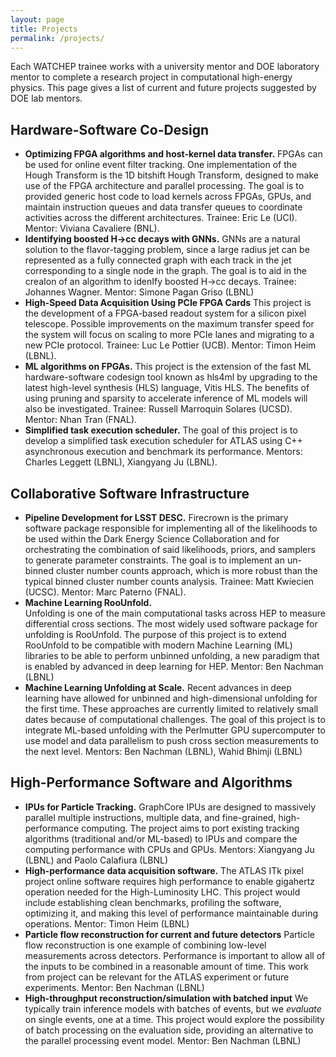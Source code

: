 ```yaml
---
layout: page
title: Projects
permalink: /projects/
---
```



Each WATCHEP trainee works with a university mentor and DOE laboratory mentor to complete a research project in computational high-energy physics.
This page gives a list of current and future projects suggested by DOE lab mentors.


## Hardware-Software Co-Design

* **Optimizing FPGA algorithms and host-kernel data transfer.**
    FPGAs can be used for online event filter tracking. One implementation of the Hough Transform is the 1D bitshift Hough Transform, designed to make use of the FPGA architecture and parallel processing. The goal is to provided generic host code to load kernels across FPGAs, GPUs, and maintain instruction queues and data transfer queues to coordinate activities across the different architectures.
    Trainee: Eric Le (UCI). Mentor: Viviana Cavaliere (BNL).
* **Identifying boosted H&rarr;cc decays with GNNs.**
GNNs are a natural solution to the flavor-tagging problem, since a large radius jet can be represented as a fully connected graph with each track in the jet corresponding to a single node in the graph.
The goal is to aid in the creaIon of an algorithm to idenIfy boosted H->cc decays.
    Trainee: Johannes Wagner. Mentor: Simone Pagan Griso (LBNL)
* **High-Speed Data Acquisition Using PCIe FPGA Cards**
This project is the development of a FPGA-based readout system for a silicon pixel telescope. Possible improvements on the maximum transfer speed for the system will focus on scaling to more PCIe lanes and migrating to a new PCIe protocol.
Trainee: Luc Le Pottier (UCB).
Mentor: Timon Heim (LBNL).
* **ML algorithms on FPGAs.**
This project is the extension of the fast ML hardware-software codesign tool known as hls4ml by upgrading to the latest high-level synthesis (HLS) language, Vitis HLS. The benefits of using pruning and sparsity to accelerate inference of ML models will also be investigated.
Trainee: Russell Marroquin Solares (UCSD). Mentor: Nhan Tran (FNAL).
* **Simplified task execution scheduler.**
  The goal of this project is to develop a simplified task execution scheduler for ATLAS using C++ asynchronous execution and benchmark its performance.
Mentors: Charles Leggett (LBNL), Xiangyang Ju (LBNL).

## Collaborative Software Infrastructure

* **Pipeline Development for LSST DESC.**
    Firecrown is the primary software package responsible for implementing all of the likelihoods to be used within the Dark Energy Science Collaboration and for orchestrating the combination of said likelihoods, priors, and samplers to generate parameter constraints. The goal is to implement an un-binned cluster number counts approach, which is more robust than the typical binned cluster number counts analysis.
Trainee: Matt Kwiecien (UCSC). Mentor: Marc Paterno (FNAL).
* **Machine Learning RooUnfold.**  
    Unfolding is one of the main computational tasks across HEP to measure differential cross sections. The most widely used software package for unfolding is RooUnfold. The purpose of this project is to extend RooUnfold to be compatible with modern Machine Learning (ML) libraries to be able to perform unbinned unfolding, a new paradigm that is enabled by advanced in deep learning for HEP. Mentor: Ben Nachman (LBNL)
* **Machine Learning Unfolding at Scale.**
    Recent advances in deep learning have allowed for unbinned and high-dimensional unfolding for the first time.  These approaches are currently limited to relatively small dates because of computational challenges.  The goal of this project is to integrate ML-based unfolding with the Perlmutter GPU supercomputer to use model and data parallelism to push cross section measurements to the next level. Mentors: Ben Nachman (LBNL), Wahid Bhimji (LBNL)

## High-Performance Software and Algorithms

* **IPUs for Particle Tracking.**
GraphCore IPUs are designed to massively parallel multiple instructions, multiple data, and fine-grained, high-performance computing. The project aims to port existing tracking algorithms (traditional and/or ML-based) to IPUs and compare the computing performance with CPUs and GPUs. Mentors: Xiangyang Ju (LBNL) and Paolo Calafiura (LBNL)
* **High-performance data acquisition software.**
The ATLAS ITk pixel project online software requires high performance to enable gigahertz operation needed for the High-Luminosity LHC. This project would include establishing clean benchmarks, profiling the software, optimizing it, and making this level of performance maintainable during operations. Mentor: Timon Heim (LBNL)
* **Particle flow reconstruction for current and future detectors**
Particle flow reconstruction is one example of combining low-level measurements across detectors. Performance is important to allow all of the inputs to be combined in a reasonable amount of time. This work from project can be relevant for the ATLAS experiment or future experiments.
Mentor: Ben Nachman (LBNL)
* **High-throughput reconstruction/simulation with batched input**
We typically train inference models with batches of events, but we *evaluate* on single events, one at a time. This project would explore the possibility of batch processing on the evaluation side, providing an alternative to the parallel processing event model. 
Mentor: Ben Nachman (LBNL)

[jekyll-organization]: https://github.com/watchep
